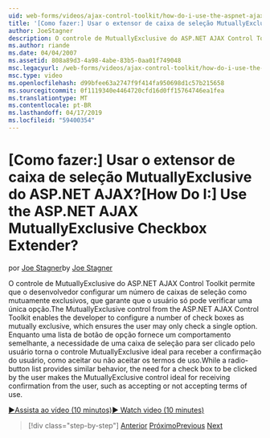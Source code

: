 ```yaml
---
uid: web-forms/videos/ajax-control-toolkit/how-do-i-use-the-aspnet-ajax-mutuallyexclusive-checkbox-extender
title: '[Como fazer:] Usar o extensor de caixa de seleção MutuallyExclusive do ASP.NET AJAX? | Microsoft Docs'
author: JoeStagner
description: O controle de MutuallyExclusive do ASP.NET AJAX Control Toolkit permite que o desenvolvedor configure um número de caixas de seleção como mutuamente exclusivas, quais e...
ms.author: riande
ms.date: 04/04/2007
ms.assetid: 808a89d3-4a98-4abe-83b5-0aa01f749048
msc.legacyurl: /web-forms/videos/ajax-control-toolkit/how-do-i-use-the-aspnet-ajax-mutuallyexclusive-checkbox-extender
msc.type: video
ms.openlocfilehash: d99bfee63a2747f9f414fa950698d1c57b215658
ms.sourcegitcommit: 0f1119340e4464720cfd16d0ff15764746ea1fea
ms.translationtype: MT
ms.contentlocale: pt-BR
ms.lasthandoff: 04/17/2019
ms.locfileid: "59400354"
---
```

# <a name="how-do-i-use-the-aspnet-ajax-mutuallyexclusive-checkbox-extender"></a><span data-ttu-id="9ac8c-104">[Como fazer:] Usar o extensor de caixa de seleção MutuallyExclusive do ASP.NET AJAX?</span><span class="sxs-lookup"><span data-stu-id="9ac8c-104">[How Do I:] Use the ASP.NET AJAX MutuallyExclusive Checkbox Extender?</span></span>

<span data-ttu-id="9ac8c-105">por [Joe Stagner](https://github.com/JoeStagner)</span><span class="sxs-lookup"><span data-stu-id="9ac8c-105">by [Joe Stagner](https://github.com/JoeStagner)</span></span>

<span data-ttu-id="9ac8c-106">O controle de MutuallyExclusive do ASP.NET AJAX Control Toolkit permite que o desenvolvedor configurar um número de caixas de seleção como mutuamente exclusivos, que garante que o usuário só pode verificar uma única opção.</span><span class="sxs-lookup"><span data-stu-id="9ac8c-106">The MutuallyExclusive control from the ASP.NET AJAX Control Toolkit enables the developer to configure a number of check boxes as mutually exclusive, which ensures the user may only check a single option.</span></span> <span data-ttu-id="9ac8c-107">Enquanto uma lista de botão de opção fornece um comportamento semelhante, a necessidade de uma caixa de seleção para ser clicado pelo usuário torna o controle MutuallyExclusive ideal para receber a confirmação do usuário, como aceitar ou não aceitar os termos de uso.</span><span class="sxs-lookup"><span data-stu-id="9ac8c-107">While a radio-button list provides similar behavior, the need for a check box to be clicked by the user makes the MutuallyExclusive control ideal for receiving confirmation from the user, such as accepting or not accepting terms of use.</span></span>

[<span data-ttu-id="9ac8c-108">&#9654;Assista ao vídeo (10 minutos)</span><span class="sxs-lookup"><span data-stu-id="9ac8c-108">&#9654; Watch video (10 minutes)</span></span>](https://channel9.msdn.com/Blogs/ASP-NET-Site-Videos/how-do-i-use-the-aspnet-ajax-mutuallyexclusive-checkbox-extender)

> [!div class="step-by-step"]
> <span data-ttu-id="9ac8c-109">[Anterior](how-do-i-use-the-aspnet-ajax-maskededit-controls.md)
> [Próximo](how-do-i-use-the-aspnet-ajax-nobot-control.md)</span><span class="sxs-lookup"><span data-stu-id="9ac8c-109">[Previous](how-do-i-use-the-aspnet-ajax-maskededit-controls.md)
[Next](how-do-i-use-the-aspnet-ajax-nobot-control.md)</span></span>
